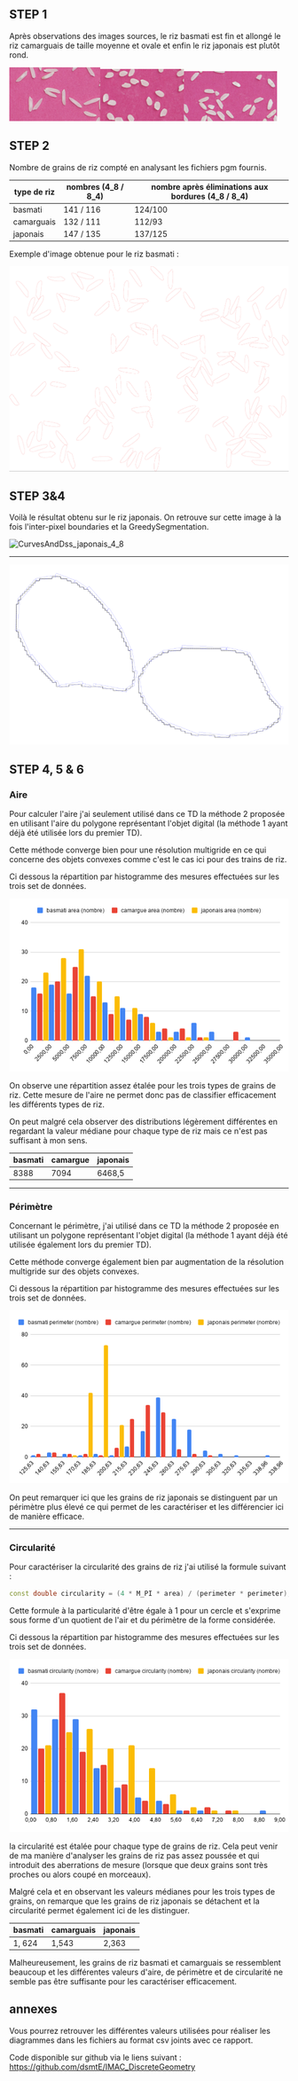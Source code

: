 ## STEP 1

Après observations des images sources, le riz basmati est fin et allongé le riz camarguais de taille moyenne et ovale et enfin le riz japonais est plutôt rond.

<img src="img\basmati.png" style="zoom:20%;" /><img src="img\japonais.png" style="zoom:24%;" /><img src="img\camargue.png" style="zoom:20%;" />

## STEP 2

Nombre de grains de riz compté en analysant les fichiers pgm fournis.

| type de riz | nombres (4_8 / 8_4) | nombre après éliminations aux bordures (4_8 / 8_4) |
| ----------- | ------------------- | -------------------------------------------------- |
| basmati     | 141 / 116           | 124/100                                            |
| camarguais  | 132 / 111           | 112/93                                             |
| japonais    | 147 / 135           | 137/125                                            |

Exemple d'image obtenue pour le riz basmati :

![boundaryCurve_basmati_4_8_boundariesElimination](img\boundaryCurve_basmati_4_8_boundariesElimination.png)

## STEP 3&4

Voilà le résultat obtenu sur le riz japonais. 
On retrouve sur cette image à la fois l'inter-pixel boundaries et la GreedySegmentation.

![CurvesAndDss_japonais_4_8](D:\IMAC\IMAC3\S5\IMAC_DiscreteGeometry\src\TD02\img\CurvesAndDss_japonais_4_8.png)

---

![CurvesAndDss_japonais_4_8Bis](img\CurvesAndDss_japonais_4_8Bis.png)



## STEP 4, 5 & 6

### Aire

Pour calculer l'aire j'ai seulement utilisé dans ce TD la méthode 2 proposée en utilisant l'aire du polygone représentant l'objet digital (la méthode 1 ayant déjà été utilisée lors du premier TD).

Cette méthode converge bien pour une résolution multigride en ce qui concerne des objets convexes comme c'est le cas ici pour des trains de riz.

Ci dessous la répartition par histogramme des mesures effectuées sur les trois set de données.

![area](img\area.png)

On observe une répartition assez étalée pour les trois types de grains de riz. Cette mesure de l'aire ne permet donc pas de classifier efficacement les différents types de riz.

On peut malgré cela observer des distributions légèrement différentes en regardant la valeur médiane pour chaque type de riz mais ce n'est pas suffisant à mon sens.

| basmati | camargue | japonais |
| ------- | -------- | -------- |
| 8388    | 7094     | 6468,5   |

---

### Périmètre

Concernant le périmètre, j'ai utilisé dans ce TD la méthode 2 proposée en utilisant un polygone représentant l'objet digital (la méthode 1 ayant déjà été utilisée également lors du premier TD).

Cette méthode converge également bien par augmentation de la résolution multigride sur des objets convexes.

Ci dessous la répartition par histogramme des mesures effectuées sur les trois set de données.

![perimeter](img\perimeter.png)

On peut remarquer ici que les grains de riz japonais se distinguent par un périmètre plus élevé ce qui permet de les caractériser et les différencier ici de manière efficace. 

---

### Circularité

Pour caractériser la circularité des grains de riz j'ai utilisé la formule suivant : 

```cpp
const double circularity = (4 * M_PI * area) / (perimeter * perimeter);
```

Cette formule à la particularité d'être égale à $1$ pour un cercle  et s'exprime sous forme d'un quotient de l'air et du périmètre de la forme considérée.

Ci dessous la répartition par histogramme des mesures effectuées sur les trois set de données.

![circularity](img\circularity.png)

la circularité est étalée pour chaque type de grains de riz. Cela peut venir de ma manière d'analyser les grains de riz pas assez poussée et qui introduit des aberrations de mesure (lorsque que deux grains sont très proches ou alors coupé en morceaux).

Malgré cela et en observant les valeurs médianes pour les trois types de grains, on remarque que les grains de riz japonais se détachent et la circularité permet également ici de les distinguer.

| basmati | camarguais | japonais |
| ------- | ---------- | -------- |
| 1, 624  | 1,543      | 2,363    |

Malheureusement, les grains de riz basmati et camarguais se ressemblent beaucoup et les différentes valeurs d'aire, de périmètre et de circularité ne semble pas être suffisante pour les caractériser efficacement.

## annexes

Vous pourrez retrouver les différentes valeurs utilisées pour réaliser les diagrammes  dans les fichiers au format csv joints avec ce rapport.

Code disponible sur github via le liens suivant : https://github.com/dsmtE/IMAC_DiscreteGeometry